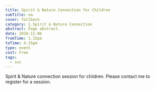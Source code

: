 ```yaml
---
title: Spirit & Nature Connection for Children
subTitle: na
cover: fallback
category: 1.Spirit & Nature Connection
abstract: Page abstract.
date: 2018-11-06
fromTime: 1.15pm
toTime: 4.15pm
type: event
cost: Free
tags:
  - snc
---
```


Spirit & Nature connection session for children. Please contact me to register for a session.

